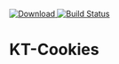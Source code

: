 
[ ![Download](https://api.bintray.com/packages/robert-cronin/fortytwoapps/kt-cookies/images/download.svg?version=0.0.1) ](https://bintray.com/robert-cronin/fortytwoapps/kt-cookies/0.0.1/link)
[![Build Status](https://travis-ci.org/fortytwoapps/kt-cookies.svg?branch=master)](https://travis-ci.org/fortytwoapps/kt-cookies)
# KT-Cookies

